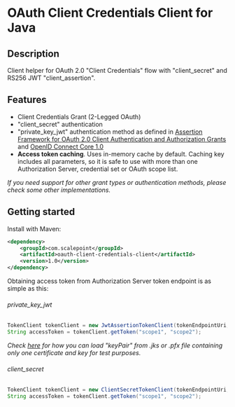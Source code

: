 # OAuth Client Credentials Client for Java #

## Description ##
Client helper for OAuth 2.0 "Client Credentials" flow with "client_secret" and RS256 JWT "client_assertion".

## Features ##
- Client Credentials Grant (2-Legged OAuth)
- "client_secret" authentication
- "private_key_jwt" authentication method as defined in [Assertion Framework for OAuth 2.0 Client Authentication and Authorization Grants](https://tools.ietf.org/html/rfc7521#section-6.2) and [OpenID Connect Core 1.0](http://openid.net/specs/openid-connect-core-1_0.html#ClientAuthentication)
- **Access token caching**. Uses in-memory cache by default. Caching key includes all parameters, so it is safe to use with more than one Authorization Server, credential set or OAuth scope list.

_If you need support for other grant types or authentication methods, please check some other implementations._

## Getting started ##
Install with Maven:
```xml
<dependency>
    <groupId>com.scalepoint</groupId>
    <artifactId>oauth-client-credentials-client</artifactId>
    <version>1.0</version>
</dependency>
```

Obtaining access token from Authorization Server token endpoint is as simple as this:

###### private_key_jwt ######

```java
TokenClient tokenClient = new JwtAssertionTokenClient(tokenEndpointUri, clientId, keyPair);
String accessToken = tokenClient.getToken("scope1", "scope2");
```

_Check [here](src/test/java/com/scalepoint/jwt_assertion_client/TestCertificateHelper.java) for how you can load "keyPair" from .jks or .pfx file containing only one certificate and key for test purposes._

###### client_secret ######

```java
TokenClient tokenClient = new ClientSecretTokenClient(tokenEndpointUri, clientId, clientSecret);
String accessToken = tokenClient.getToken("scope1", "scope2");
```
